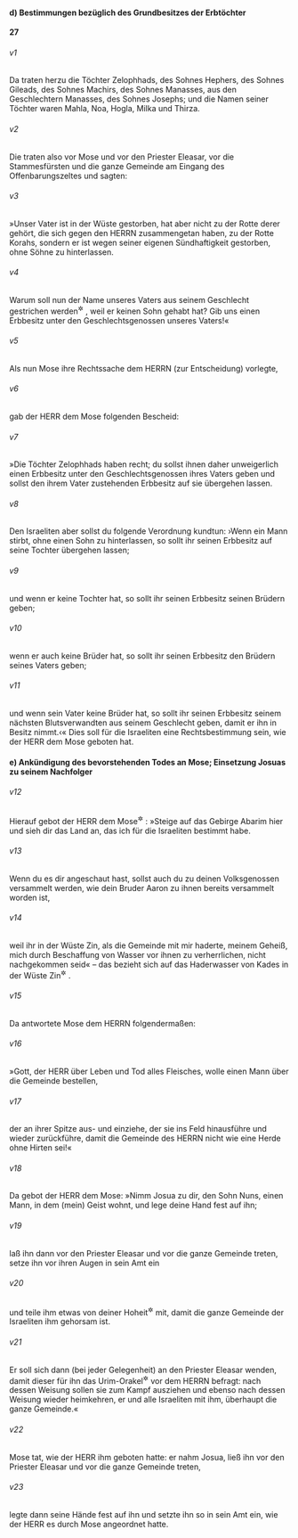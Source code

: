 #### d) Bestimmungen bezüglich des Grundbesitzes der Erbtöchter

__27__

###### v1
Da traten herzu die Töchter Zelophhads, des Sohnes Hephers, des Sohnes Gileads, des Sohnes Machirs, des Sohnes Manasses, aus den Geschlechtern Manasses, des Sohnes Josephs; und die Namen seiner Töchter waren Mahla, Noa, Hogla, Milka und Thirza.

###### v2
Die traten also vor Mose und vor den Priester Eleasar, vor die Stammesfürsten und die ganze Gemeinde am Eingang des Offenbarungszeltes und sagten:

###### v3
»Unser Vater ist in der Wüste gestorben, hat aber nicht zu der Rotte derer gehört, die sich gegen den HERRN zusammengetan haben, zu der Rotte Korahs, sondern er ist wegen seiner eigenen Sündhaftigkeit gestorben, ohne Söhne zu hinterlassen.

###### v4
Warum soll nun der Name unseres Vaters aus seinem Geschlecht gestrichen werden<sup title="= verschwinden">&#x2732;</sup>
, weil er keinen Sohn gehabt hat? Gib uns einen Erbbesitz unter den Geschlechtsgenossen unseres Vaters!«


###### v5
Als nun Mose ihre Rechtssache dem HERRN (zur Entscheidung) vorlegte,

###### v6
gab der HERR dem Mose folgenden Bescheid:

###### v7
»Die Töchter Zelophhads haben recht; du sollst ihnen daher unweigerlich einen Erbbesitz unter den Geschlechtsgenossen ihres Vaters geben und sollst den ihrem Vater zustehenden Erbbesitz auf sie übergehen lassen.

###### v8
Den Israeliten aber sollst du folgende Verordnung kundtun: ›Wenn ein Mann stirbt, ohne einen Sohn zu hinterlassen, so sollt ihr seinen Erbbesitz auf seine Tochter übergehen lassen;

###### v9
und wenn er keine Tochter hat, so sollt ihr seinen Erbbesitz seinen Brüdern geben;

###### v10
wenn er auch keine Brüder hat, so sollt ihr seinen Erbbesitz den Brüdern seines Vaters geben;

###### v11
und wenn sein Vater keine Brüder hat, so sollt ihr seinen Erbbesitz seinem nächsten Blutsverwandten aus seinem Geschlecht geben, damit er ihn in Besitz nimmt.‹« Dies soll für die Israeliten eine Rechtsbestimmung sein, wie der HERR dem Mose geboten hat.

#### e) Ankündigung des bevorstehenden Todes an Mose; Einsetzung Josuas zu seinem Nachfolger


###### v12
Hierauf gebot der HERR dem Mose<sup title="vgl. 5.Mose 32,48-52">&#x2732;</sup>
: »Steige auf das Gebirge Abarim hier und sieh dir das Land an, das ich für die Israeliten bestimmt habe.

###### v13
Wenn du es dir angeschaut hast, sollst auch du zu deinen Volksgenossen versammelt werden, wie dein Bruder Aaron zu ihnen bereits versammelt worden ist,

###### v14
weil ihr in der Wüste Zin, als die Gemeinde mit mir haderte, meinem Geheiß, mich durch Beschaffung von Wasser vor ihnen zu verherrlichen, nicht nachgekommen seid« – das bezieht sich auf das Haderwasser von Kades in der Wüste Zin<sup title="vgl. 20,1-13">&#x2732;</sup>
.

###### v15
Da antwortete Mose dem HERRN folgendermaßen:

###### v16
»Gott, der HERR über Leben und Tod alles Fleisches, wolle einen Mann über die Gemeinde bestellen,

###### v17
der an ihrer Spitze aus- und einziehe, der sie ins Feld hinausführe und wieder zurückführe, damit die Gemeinde des HERRN nicht wie eine Herde ohne Hirten sei!«

###### v18
Da gebot der HERR dem Mose: »Nimm Josua zu dir, den Sohn Nuns, einen Mann, in dem (mein) Geist wohnt, und lege deine Hand fest auf ihn;

###### v19
laß ihn dann vor den Priester Eleasar und vor die ganze Gemeinde treten, setze ihn vor ihren Augen in sein Amt ein

###### v20
und teile ihm etwas von deiner Hoheit<sup title="oder: Würde">&#x2732;</sup>
 mit, damit die ganze Gemeinde der Israeliten ihm gehorsam ist.

###### v21
Er soll sich dann (bei jeder Gelegenheit) an den Priester Eleasar wenden, damit dieser für ihn das Urim-Orakel<sup title="vgl. 2.Mose 28,29-30">&#x2732;</sup>
 vor dem HERRN befragt: nach dessen Weisung sollen sie zum Kampf ausziehen und ebenso nach dessen Weisung wieder heimkehren, er und alle Israeliten mit ihm, überhaupt die ganze Gemeinde.«

###### v22
Mose tat, wie der HERR ihm geboten hatte: er nahm Josua, ließ ihn vor den Priester Eleasar und vor die ganze Gemeinde treten,

###### v23
legte dann seine Hände fest auf ihn und setzte ihn so in sein Amt ein, wie der HERR es durch Mose angeordnet hatte.
